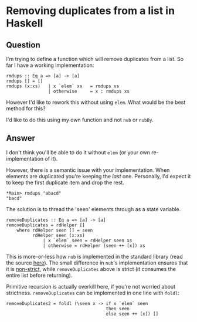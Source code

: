 
# Removing duplicates from a list in Haskell

## Question
        
I'm trying to define a function which will remove duplicates from a list. So far I have a working implementation:

    rmdups :: Eq a => [a] -> [a]
    rmdups [] = []
    rmdups (x:xs)   | x `elem` xs   = rmdups xs
                    | otherwise     = x : rmdups xs
    

However I'd like to rework this without using `elem`. What would be the best method for this?

I'd like to do this using my own function and not `nub` or `nubBy`.

## Answer
        
I don't think you'll be able to do it without `elem` (or your own re-implementation of it).

However, there is a semantic issue with your implementation. When elements are duplicated you're keeping the _last_ one. Personally, I'd expect it to keep the first duplicate item and drop the rest.

    *Main> rmdups "abacd"
    "bacd"
    

The solution is to thread the 'seen' elements through as a state variable.

    removeDuplicates :: Eq a => [a] -> [a]
    removeDuplicates = rdHelper []
        where rdHelper seen [] = seen
              rdHelper seen (x:xs)
                  | x `elem` seen = rdHelper seen xs
                  | otherwise = rdHelper (seen ++ [x]) xs
    

This is more-or-less how `nub` is implemented in the standard library (read the source [here](http://hackage.haskell.org/package/base-4.7.0.0/docs/src/Data-List.html#nub)). The small difference in `nub`'s implementation ensures that it is [non-strict](http://www.haskell.org/haskellwiki/Non-strict_semantics), while `removeDuplicates` above is strict (it consumes the entire list before returning).

Primitive recursion is actually overkill here, if you're not worried about strictness. `removeDuplicates` can be implemented in one line with `foldl`:

    removeDuplicates2 = foldl (\seen x -> if x `elem` seen
                                          then seen
                                          else seen ++ [x]) []
